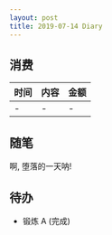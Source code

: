 ```yaml
---
layout: post
title: 2019-07-14 Diary
---
```


## 消费

| 时间 | 内容 | 金额 |
| - | - | - |
| \- | \- | \- |

## 随笔

啊, 堕落的一天呐!

## 待办

- 锻炼 A (完成)
